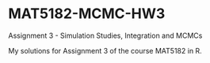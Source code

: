 # MAT5182-MCMC-HW3
Assignment 3 - Simulation Studies, Integration and MCMCs

My solutions for Assignment 3 of the course MAT5182 in R.
